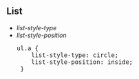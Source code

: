 ## List

<div>
<ul class="add-css-in-html-without-align">
<li><i>list-style-type</i></li>
<li><i>list-style-position</i></li>
</ul>

<ul class="add-css-in-html-without-align">
    <pre>ul.a {
    list-style-type: circle;
    list-style-position: inside;
 }
</pre>
</ul>
</div>